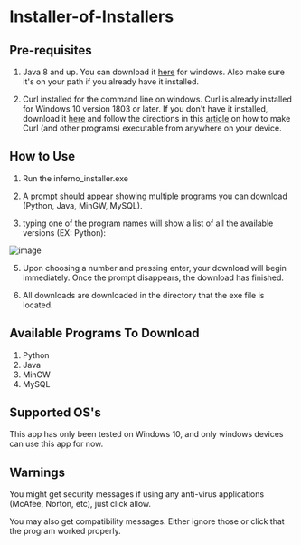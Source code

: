 # Installer-of-Installers

## Pre-requisites
1. Java 8 and up. You can download it [here](https://www.java.com/download/ie_manual.jsp) for windows. Also make sure it's on your path if you already have it installed. 

2. Curl installed for the command line on windows. Curl is already installed for Windows 10 version 1803 or later. If you don't have it installed, download it [here](https://curl.se/windows/) and follow the directions in this [article](https://medium.com/@jamexkarix583/add-bin-folder-to-the-path-772de253f579) on how to make Curl (and other programs) executable from anywhere on your device.

## How to Use
1. Run the inferno_installer.exe
2. A prompt should appear showing multiple programs you can download (Python, Java, MinGW, MySQL).

3. typing one of the program names will show a list of all the available versions (EX: Python):

![image](https://github.com/InfernoCycle/Installer-of-Installers/assets/105338348/6ffde37b-69d1-43bd-8282-a6f07643786c)

5. Upon choosing a number and pressing enter, your download will begin immediately. Once the prompt disappears, the download has finished.

6. All downloads are downloaded in the directory that the exe file is located. 

## Available Programs To Download
1. Python
2. Java
3. MinGW
4. MySQL

## Supported OS's
This app has only been tested on Windows 10, and only windows devices can use this app for now.

## Warnings
You might get security messages if using any anti-virus applications (McAfee, Norton, etc), just click allow.

You may also get compatibility messages. Either ignore those or click that the program worked properly.
